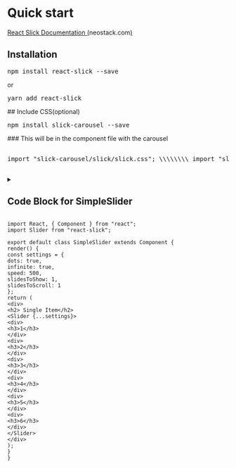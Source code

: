 # **Quick start**

[React Slick Documentation (](https://react-slick.neostack.com/docs/get-started)neostack.com[)](https://react-slick.neostack.com/docs/get-started)

## **Installation**

<pre>npm install react-slick --save</pre>or

<pre>yarn add react-slick</pre>## Include CSS(optional)

<pre>npm install slick-carousel --save</pre>### This will be in the component file with the carousel

<pre>

<span dir="">import "slick-carousel/slick/slick.css"; </span>\\\\\\\\ <span dir="">import "slick-carousel/slick/slick-theme.css";</span>

</pre>
<details>
<summary>

## Code Block for SimpleSlider

</summary></details>

```
import React, { Component } from "react"; 
import Slider from "react-slick"; 

export default class SimpleSlider extends Component { 
render() { 
const settings = { 
dots: true, 
infinite: true, 
speed: 500, 
slidesToShow: 1, 
slidesToScroll: 1 
}; 
return ( 
<div> 
<h2> Single Item</h2> 
<Slider {...settings}> 
<div> 
<h3>1</h3> 
</div> 
<div> 
<h3>2</h3> 
</div> 
<div> 
<h3>3</h3> 
</div> 
<div> 
<h3>4</h3> 
</div> 
<div> 
<h3>5</h3> 
</div> 
<div> 
<h3>6</h3> 
</div> 
</Slider> 
</div> 
); 
} 
}
```